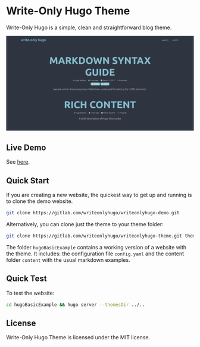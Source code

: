 # Write-Only Hugo Theme

Write-Only Hugo is a simple, clean and straightforward blog theme.


![Screenshot](https://github.com/writeonlycode/writeonlyhugo/blob/d82bde738e5db41b776b71faace560f1a8e4ff95/images/screenshot.png?raw=true)

## Live Demo

See [here](https://writeonlyhugo.gitlab.io/writeonlyhugo-demo/).

## Quick Start

If you are creating a new website, the quickest way to get up and running is to
clone the demo website.

```bash
git clone https://gitlab.com/writeonlyhugo/writeonlyhugo-demo.git
```

Alternatively, you can clone just the theme to your theme folder:

```bash
git clone https://gitlab.com/writeonlyhugo/writeonlyhugo-theme.git themes/up-business-theme
```

The folder `hugoBasicExample` contains a working version of a website with the
theme. It includes: the configuration file `config.yaml` and the content folder
`content` with the usual markdown examples.

## Quick Test

To test the website:

```bash
cd hugoBasicExample && hugo server --themesDir ../..
```

## License 

Write-Only Hugo Theme is licensed under the MIT license.
